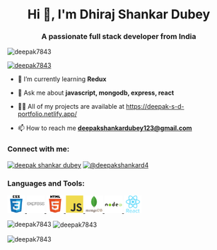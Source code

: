 <h1 align="center">Hi 👋, I'm Dhiraj Shankar Dubey</h1>
<h3 align="center">A passionate full stack developer from India</h3>


<p align="left"> <img src="https://komarev.com/ghpvc/?username=deepak7843&label=Profile%20views&color=0e75b6&style=flat" alt="deepak7843" /> </p>

<p align="left"> <a href="https://github.com/ryo-ma/github-profile-trophy"><img src="https://github-profile-trophy.vercel.app/?username=deepak7843" alt="deepak7843" /></a> </p>

- 🌱 I’m currently learning **Redux**

- 💬 Ask me about **javascript, mongodb, express, react**
- 👨‍💻 All of my projects are available at https://deepak-s-d-portfolio.netlify.app/

- 📫 How to reach me **deepakshankardubey123@gmail.com**

<h3 align="left">Connect with me:</h3>
<p align="left">
  
  <a href="https://linkedin.com/in/deepak-shankar-dubey" target="blank"><img align="center" src="https://raw.githubusercontent.com/rahuldkjain/github-profile-readme-generator/master/src/images/icons/Social/linked-in-alt.svg" alt="deepak shankar dubey" height="30" width="40" /></a>
<a href="https://twitter.com/@deepakshankard4" target="blank"><img align="center" src="https://raw.githubusercontent.com/rahuldkjain/github-profile-readme-generator/master/src/images/icons/Social/twitter.svg" alt="@deepakshankard4" height="30" width="40" /></a>
  

<!--   
<a href="https://fb.com/deepakshankar.dubey" target="blank"><img align="center" src="https://raw.githubusercontent.com/rahuldkjain/github-profile-readme-generator/master/src/images/icons/Social/facebook.svg" alt="deepak shankar dubey" height="30" width="40" /></a> -->
</p>

<h3 align="left">Languages and Tools:</h3>
<p align="left"> <a href="https://www.w3schools.com/css/" target="_blank" rel="noreferrer"> <img src="https://raw.githubusercontent.com/devicons/devicon/master/icons/css3/css3-original-wordmark.svg" alt="css3" width="40" height="40"/> </a> <a href="https://expressjs.com" target="_blank" rel="noreferrer"> <img src="https://raw.githubusercontent.com/devicons/devicon/master/icons/express/express-original-wordmark.svg" alt="express" width="40" height="40"/> </a> <a href="https://www.w3.org/html/" target="_blank" rel="noreferrer"> <img src="https://raw.githubusercontent.com/devicons/devicon/master/icons/html5/html5-original-wordmark.svg" alt="html5" width="40" height="40"/> </a> <a href="https://developer.mozilla.org/en-US/docs/Web/JavaScript" target="_blank" rel="noreferrer"> <img src="https://raw.githubusercontent.com/devicons/devicon/master/icons/javascript/javascript-original.svg" alt="javascript" width="40" height="40"/> </a> <a href="https://www.mongodb.com/" target="_blank" rel="noreferrer"> <img src="https://raw.githubusercontent.com/devicons/devicon/master/icons/mongodb/mongodb-original-wordmark.svg" alt="mongodb" width="40" height="40"/> </a> <a href="https://nodejs.org" target="_blank" rel="noreferrer"> <img src="https://raw.githubusercontent.com/devicons/devicon/master/icons/nodejs/nodejs-original-wordmark.svg" alt="nodejs" width="40" height="40"/> </a> <a href="https://reactjs.org/" target="_blank" rel="noreferrer"> <img src="https://raw.githubusercontent.com/devicons/devicon/master/icons/react/react-original-wordmark.svg" alt="react" width="40" height="40"/> </a> </p>

<p><img align="left" src="https://github-readme-stats.vercel.app/api/top-langs?username=deepak7843&show_icons=true&locale=en&layout=compact" alt="deepak7843" /></p>

<p>&nbsp;<img align="center" src="https://github-readme-stats.vercel.app/api?username=deepak7843&show_icons=true&locale=en" alt="deepak7843" /></p>

<p><img align="center" src="https://github-readme-streak-stats.herokuapp.com/?user=deepak7843&" alt="deepak7843" /></p>
